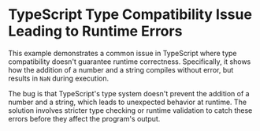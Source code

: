 # TypeScript Type Compatibility Issue Leading to Runtime Errors
This example demonstrates a common issue in TypeScript where type compatibility doesn't guarantee runtime correctness.  Specifically, it shows how the addition of a number and a string compiles without error, but results in `NaN` during execution.

The bug is that TypeScript's type system doesn't prevent the addition of a number and a string, which leads to unexpected behavior at runtime.  The solution involves stricter type checking or runtime validation to catch these errors before they affect the program's output.
